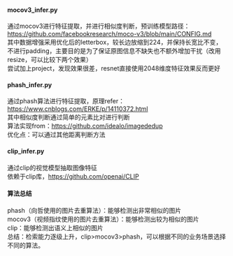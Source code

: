 #### mocov3_infer.py
通过mocov3进行特征提取，并进行相似度判断，预训练模型路径：https://github.com/facebookresearch/moco-v3/blob/main/CONFIG.md<br/>
其中数据增强采用优化后的letterbox，较长边放缩到224，并保持长宽比不变，不进行padding，主要目的是为了保证原图信息不缺失也不额外增加干扰（改用resize，可以比较下两个效果）<br/>
尝试加上project，发现效果很差，resnet直接使用2048维度特征效果反而更好<br/>

#### phash_infer.py
通过phash算法进行特征提取，原理refer：https://www.cnblogs.com/ERKE/p/14110372.html<br/>
其中相似度判断通过简单的元素比对进行判断<br/>
算法实现from：https://github.com/idealo/imagededup<br/>
优化点：可以通过其他距离判断方法<br/>

#### clip_infer.py
通过clip的视觉模型抽取图像特征<br/>
依赖于clip库，https://github.com/openai/CLIP<br/>

#### 算法总结
phash（向哲使用的图片去重算法）：能够检测出非常相似的图片<br/>
mocov3（视频指纹使用的图片去重算法）：能够检测出较为相似的图片<br/>
clip：能够检测出语义上相似的图片<br/>
总结：检索能力逐级上升，clip>mocov3>phash，可以根据不同的业务场景选择不同的算法。<br/>
